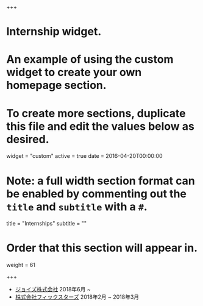 +++
# Internship widget.
# An example of using the custom widget to create your own homepage section.
# To create more sections, duplicate this file and edit the values below as desired.
widget = "custom"
active = true
date = 2016-04-20T00:00:00

# Note: a full width section format can be enabled by commenting out the `title` and `subtitle` with a `#`.
title = "Internships"
subtitle = ""

# Order that this section will appear in.
weight = 61

+++

- [ジョイズ株式会社](https://www.joyz.co.jp/) 2018年6月 ~
- [株式会社フィックスターズ](https://www.fixstars.com/) 2018年2月 ~ 2018年3月
